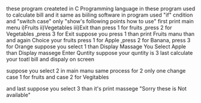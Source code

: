 these program createted in C Programming  language 
in these program used to calculate bill and it same as biiling software 
in program used "if" cndition and "switch case" only
"show's following points how to use" 
first print main menu i)Fruits ii)Vegetables iii)Exit
than press 1 for fruits ,press 2 for Vegetables ,press 3 for Exit
suppose you press 1 than print Fruits manu
than and again Choice your fruits 
press 1 for Apple ,press 2 for Banana, press 3 for Orange
suppose you select 1 than Display Massage You Select Apple than 
Display massege Enter Quntity
suppose your quntity is 3
last calculate your toatl bill and 
dispaly on screen 

suppose you select 2 in main manu 
same process for 2 only one change case 1 for fruits 
and case 2 for Vegitables

and last suppose you select 3 than it's print massege  "Sorry these is Not available"
